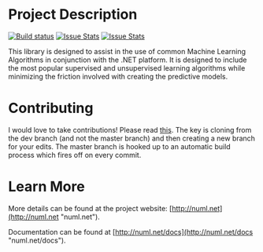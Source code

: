 # Project Description
[![Build status](https://ci.appveyor.com/api/projects/status/f2he54f6gq00mtqy/branch/master?svg=true)](https://ci.appveyor.com/project/sethjuarez/numl/branch/master) [![Issue Stats](http://www.issuestats.com/github/sethjuarez/numl/badge/pr?style=flat)](http://www.issuestats.com/github/sethjuarez/numl) [![Issue Stats](http://www.issuestats.com/github/sethjuarez/numl/badge/issue?style=flat)](http://www.issuestats.com/github/sethjuarez/numl) 

This library is designed to assist in the use of common Machine Learning Algorithms in conjunction with the .NET platform. It is designed to include the most popular supervised and unsupervised learning algorithms while minimizing the friction involved with creating the predictive models.

# Contributing
I would love to take contributions! Please read [this](https://guides.github.com/activities/contributing-to-open-source/). The key is cloning from the dev branch (and not the master branch) and then creating a new branch for your edits. The master branch is hooked up to an automatic build process which fires off on every commit. 

# Learn More
More details can be found at the project website: [http://numl.net](http://numl.net "numl.net").

Documentation can be found at [http://numl.net/docs](http://numl.net/docs "numl.net/docs").
